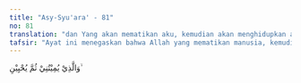 ```yaml
---
title: "Asy-Syu'ara' - 81"
no: 81
translation: "dan Yang akan mematikan aku, kemudian akan menghidupkan aku (kembali),"
tafsir: "Ayat ini menegaskan bahwa Allah yang mematikan manusia, kemudian Dia pula yang menghidupkan dan membangkitkan kembali. Tidak seorang pun yang berhak dan sanggup berbuat itu, kecuali Dia sendiri. Dimaksudkan dengan menghidupkan dalam ayat ini adalah membangkitkan kembali sesudah mati. Antara datangnya kematian dan kehidupan baru ditandai dengan waktu yang lama dan tidak bisa diketahui oleh manusia ketentuan datangnya. Kalau dipersoalkan, mati juga kadang-kadang akibat perbuatan manusia itu sendiri, sedang dalam ayat ini Allah menegaskan Dia sendirilah yang mematikan manusia, maka bagaimana kita membedakan mati yang dinisbahkan kepada Allah dan sakit yang disebabkan oleh manusia? Mati adalah suatu ketetapan yang pasti berlaku bagi semua orang tanpa kecuali, sedangkan sakit khusus menimpa seseorang. Artinya belum tentu semua orang menderita suatu macam penyakit, masing-masing mereka menderita penyakit yang berbeda pula. Sering pula orang mati secara mendadak, tanpa didahului oleh sakit. Jelaslah mati itu umum sifatnya, sebaliknya sakit khusus menimpa diri seseorang."
---
```


وَالَّذِيْ يُمِيْتُنِيْ ثُمَّ يُحْيِيْنِ ۙ 
